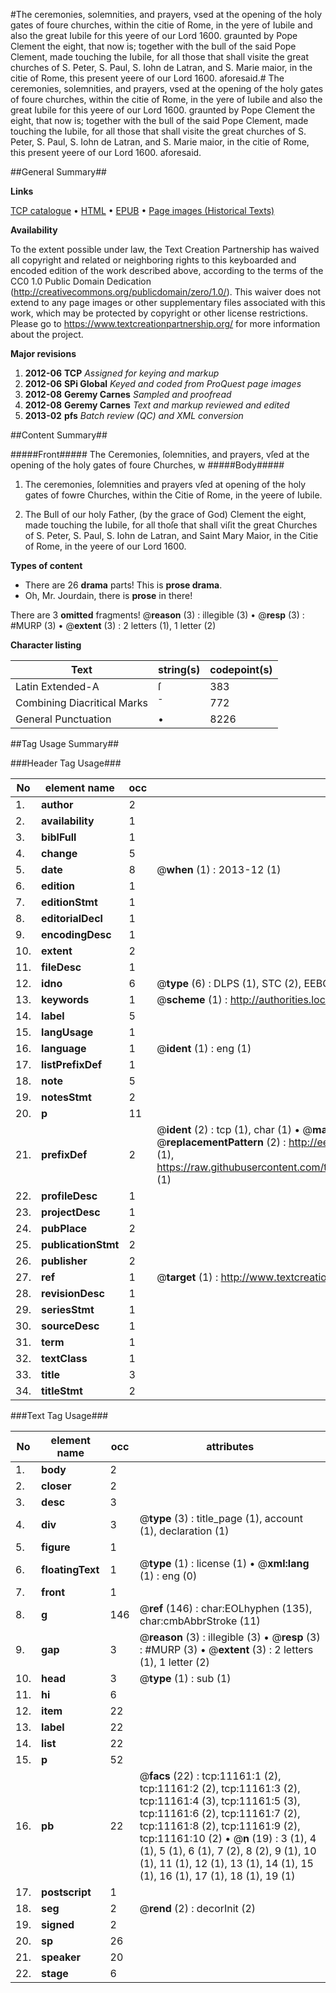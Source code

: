 #The ceremonies, solemnities, and prayers, vsed at the opening of the holy gates of foure churches, within the citie of Rome, in the yere of Iubile and also the great Iubile for this yeere of our Lord 1600. graunted by Pope Clement the eight, that now is; together with the bull of the said Pope Clement, made touching the Iubile, for all those that shall visite the great churches of S. Peter, S. Paul, S. Iohn de Latran, and S. Marie maior, in the citie of Rome, this present yeere of our Lord 1600. aforesaid.#
The ceremonies, solemnities, and prayers, vsed at the opening of the holy gates of foure churches, within the citie of Rome, in the yere of Iubile and also the great Iubile for this yeere of our Lord 1600. graunted by Pope Clement the eight, that now is; together with the bull of the said Pope Clement, made touching the Iubile, for all those that shall visite the great churches of S. Peter, S. Paul, S. Iohn de Latran, and S. Marie maior, in the citie of Rome, this present yeere of our Lord 1600. aforesaid.

##General Summary##

**Links**

[TCP catalogue](http://www.ota.ox.ac.uk/tcp/)  • 
[HTML](http://tei.it.ox.ac.uk/tcp/Texts-HTML/free/A11/A11024.html)  • 
[EPUB](http://tei.it.ox.ac.uk/tcp/Texts-EPUB/free/A11/A11024.epub) • 
[Page images (Historical Texts)](https://historicaltexts.jisc.ac.uk/eebo-99846210e)

**Availability**

To the extent possible under law, the Text Creation Partnership has waived all copyright and related or neighboring rights to this keyboarded and encoded edition of the work described above, according to the terms of the CC0 1.0 Public Domain Dedication (http://creativecommons.org/publicdomain/zero/1.0/). This waiver does not extend to any page images or other supplementary files associated with this work, which may be protected by copyright or other license restrictions. Please go to https://www.textcreationpartnership.org/ for more information about the project.

**Major revisions**

1. __2012-06__ __TCP__ *Assigned for keying and markup*
1. __2012-06__ __SPi Global__ *Keyed and coded from ProQuest page images*
1. __2012-08__ __Geremy Carnes__ *Sampled and proofread*
1. __2012-08__ __Geremy Carnes__ *Text and markup reviewed and edited*
1. __2013-02__ __pfs__ *Batch review (QC) and XML conversion*

##Content Summary##

#####Front#####
The Ceremonies, ſolemnities, and prayers, vſed at the opening of the holy gates of foure Churches, w
#####Body#####

1. The ceremonies, ſolemnities and prayers vſed at opening of the holy gates of fowre Churches, within the Citie of Rome, in the yeere of Iubile.

1. The Bull of our holy Father, (by the grace of God) Clement the eight, made touching the Iubile, for all thoſe that shall viſit the great Churches of S. Peter, S. Paul, S. Iohn de Latran, and Saint Mary Maior, in the Citie of Rome, in the yeere of our Lord 1600.

**Types of content**

  * There are 26 **drama** parts! This is **prose drama**.
  * Oh, Mr. Jourdain, there is **prose** in there!

There are 3 **omitted** fragments! 
 @__reason__ (3) : illegible (3)  •  @__resp__ (3) : #MURP (3)  •  @__extent__ (3) : 2 letters (1), 1 letter (2)

**Character listing**


|Text|string(s)|codepoint(s)|
|---|---|---|
|Latin Extended-A|ſ|383|
|Combining             Diacritical Marks|̄|772|
|General Punctuation|•|8226|

##Tag Usage Summary##

###Header Tag Usage###

|No|element name|occ|attributes|
|---|---|---|---|
|1.|__author__|2||
|2.|__availability__|1||
|3.|__biblFull__|1||
|4.|__change__|5||
|5.|__date__|8| @__when__ (1) : 2013-12 (1)|
|6.|__edition__|1||
|7.|__editionStmt__|1||
|8.|__editorialDecl__|1||
|9.|__encodingDesc__|1||
|10.|__extent__|2||
|11.|__fileDesc__|1||
|12.|__idno__|6| @__type__ (6) : DLPS (1), STC (2), EEBO-CITATION (1), PROQUEST (1), VID (1)|
|13.|__keywords__|1| @__scheme__ (1) : http://authorities.loc.gov/ (1)|
|14.|__label__|5||
|15.|__langUsage__|1||
|16.|__language__|1| @__ident__ (1) : eng (1)|
|17.|__listPrefixDef__|1||
|18.|__note__|5||
|19.|__notesStmt__|2||
|20.|__p__|11||
|21.|__prefixDef__|2| @__ident__ (2) : tcp (1), char (1)  •  @__matchPattern__ (2) : ([0-9\-]+):([0-9IVX]+) (1), (.+) (1)  •  @__replacementPattern__ (2) : http://eebo.chadwyck.com/downloadtiff?vid=$1&page=$2 (1), https://raw.githubusercontent.com/textcreationpartnership/Texts/master/tcpchars.xml#$1 (1)|
|22.|__profileDesc__|1||
|23.|__projectDesc__|1||
|24.|__pubPlace__|2||
|25.|__publicationStmt__|2||
|26.|__publisher__|2||
|27.|__ref__|1| @__target__ (1) : http://www.textcreationpartnership.org/docs/. (1)|
|28.|__revisionDesc__|1||
|29.|__seriesStmt__|1||
|30.|__sourceDesc__|1||
|31.|__term__|1||
|32.|__textClass__|1||
|33.|__title__|3||
|34.|__titleStmt__|2||


###Text Tag Usage###

|No|element name|occ|attributes|
|---|---|---|---|
|1.|__body__|2||
|2.|__closer__|2||
|3.|__desc__|3||
|4.|__div__|3| @__type__ (3) : title_page (1), account (1), declaration (1)|
|5.|__figure__|1||
|6.|__floatingText__|1| @__type__ (1) : license (1)  •  @__xml:lang__ (1) : eng (0)|
|7.|__front__|1||
|8.|__g__|146| @__ref__ (146) : char:EOLhyphen (135), char:cmbAbbrStroke (11)|
|9.|__gap__|3| @__reason__ (3) : illegible (3)  •  @__resp__ (3) : #MURP (3)  •  @__extent__ (3) : 2 letters (1), 1 letter (2)|
|10.|__head__|3| @__type__ (1) : sub (1)|
|11.|__hi__|6||
|12.|__item__|22||
|13.|__label__|22||
|14.|__list__|22||
|15.|__p__|52||
|16.|__pb__|22| @__facs__ (22) : tcp:11161:1 (2), tcp:11161:2 (2), tcp:11161:3 (2), tcp:11161:4 (3), tcp:11161:5 (3), tcp:11161:6 (2), tcp:11161:7 (2), tcp:11161:8 (2), tcp:11161:9 (2), tcp:11161:10 (2)  •  @__n__ (19) : 3 (1), 4 (1), 5 (1), 6 (1), 7 (2), 8 (2), 9 (1), 10 (1), 11 (1), 12 (1), 13 (1), 14 (1), 15 (1), 16 (1), 17 (1), 18 (1), 19 (1)|
|17.|__postscript__|1||
|18.|__seg__|2| @__rend__ (2) : decorInit (2)|
|19.|__signed__|2||
|20.|__sp__|26||
|21.|__speaker__|20||
|22.|__stage__|6||
